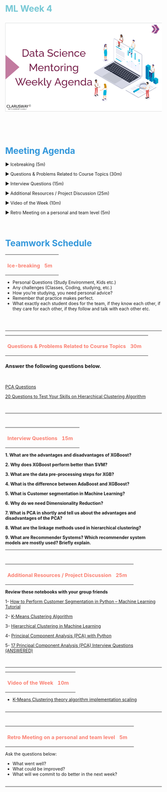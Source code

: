 <h1><strong><span style="color: #77C8D5;">ML Week 4</strong></span>

![logo](ds_agenda_logo.png)

<br>


<h1><strong><span style="color: #3498DB;">Meeting Agenda</strong></h1></span>

<span class="c16 c30">▶ </span><span
class="c42 c82">Icebreaking (5m)</span><span class="c16 c23"> </span>


<span class="c16 c30">▶ </span><span
class="c42 c82">Questions & Problems Related to Course Topics (30m)</span><span class="c46 c42 c48"> </span>

<span class="c30">▶ </span><span class="c46 c48 c42">Interview Questions (15m)</span>

<span class="c30">▶ </span><span class="c46 c48 c42">Additional Resources / Project Discussion (25m)</span>

<span class="c30">▶ </span><span class="c46 c48 c42">Video of the Week (10m)</span>

<span class="c30">▶ </span><span class="c46 c48 c42">Retro Meeting on a personal and team level (5m)</span>
<br>
<br>
<br>

<div style="page-break-after: always;"></div>

<h1><strong><span style="color: #3498DB;">Teamwork Schedule</strong></h1></span>

<table style= "width:100%;">
                <tr>
                <td style="color: #FA8072; text-align:left "><h3><strong><p>Ice-breaking</td>
                <td style="color: #FA8072; text-align:right;"><h3><strong><p>5m</p><td>                </tr>
</table>

- Personal Questions (Study Environment, Kids etc.) 
- Any challenges (Classes, Coding, studying, etc.) 
- How you’re studying, you need personal advice? 
- Remember that practice makes perfect. 
- What exactly each student does for the team, if they know each other, if they care for each other, if they follow and talk with each other etc. 

<br>
<br>


 <hr>
<table style= "width:100%;">
                <tr>
                <td style="color: #FA8072; text-align:left "><h3><strong><p>Questions & Problems Related to Course Topics</td>
                <td style="color: #FA8072; text-align:right;"><h3><strong><p>30m</p><td>                </tr>
</table>

<h3>Answer the following questions below.</h4>
<br>

 [PCA Questions](https://github.com/clarusway/DS-EU-1322-ML-Module-Students/blob/main/2-%20Weekly%20Agendas/Week%204/week15-PCA-questions.pdf)

 [20 Questions to Test Your Skills on Hierarchical Clustering Algorithm](https://www.analyticsvidhya.com/blog/2021/06/20-questions-to-test-your-skills-on-hierarchical-clustering-algorithm/)
 
 <br>


 <hr>
<br>
<table style= "width:100%;">
                <tr>
                <td style="color: #FA8072; text-align:left "><h3><strong><p>Interview Questions</td>
                <td style="color: #FA8072; text-align:right;"><h3><strong><p>15m</p><td>                </tr>
</table>





**1. What are the advantages and disadvantages of XGBoost?**

**2. Why does XGBoost perform better than SVM?**

**3. What are the data pre-processing steps for XGB?**

**4. What is the difference between AdaBoost and XGBoost?**

**5. What is Customer segmentation in Machine Learning?**

**6. Why do we need Dimensionality Reduction?**

**7. What is PCA in shortly and tell us about the advantages and disadvantages of the PCA?**

**8. What are the linkage methods used in hierarchical clustering?**

**9. What are Recommender Systems? Which recommender system models are mostly used? Briefly explain.**



<hr>

<br>


<table style= "width:100%;">
                <tr>
                <td style="color: #FA8072; text-align:left "><h3><strong><p>Additional Resources / Project Discussion</td>
                <td style="color: #FA8072; text-align:right;"><h3><strong><p>25m</p><td>                </tr>
                
</table>


**Review these notebooks with your group friends**



1- [How to Perform Customer Segmentation in Python – Machine Learning Tutorial](https://www.freecodecamp.org/news/customer-segmentation-python-machine-learning/)
  
2- [K-Means Clustering Algorithm](https://www.javatpoint.com/k-means-clustering-algorithm-in-machine-learning)
  
3- [Hierarchical Clustering in Machine Learning](https://www.javatpoint.com/hierarchical-clustering-in-machine-learning)

4- [Principal Component Analysis (PCA) with Python](https://www.javatpoint.com/principal-component-analysis-with-python)
                
5- [17 Principal Component Analysis (PCA) Interview Questions (ANSWERED)](https://www.mlstack.cafe/blog/principal-component-analysis-interview-questions)


<br>
<hr>

<table style= "width:100%;">
                <tr>
                <td style="color: #FA8072; text-align:left "><h3><strong><p>Video of the Week</td>
                <td style="color: #FA8072; text-align:right;"><h3><strong><p>10m</p><td>                </tr>
</table>

- [K-Means Clustering theory algorithm implementation scaling](https://www.youtube.com/watch?v=keQ6B9VtfXg)
 <br><br>

<hr>
<br>
<table style= "width:97%;">
                <tr>
                <td style="color: #FA8072; text-align:left "><h3><strong><p>Retro Meeting on a personal and team level</td>
                <td style="color: #FA8072; text-align:right;"><h3><strong><p>5m</p><td>                </tr>
</table>



Ask the questions below:

- What went well? 
- What could be improved? 
- What will we commit to do better in the next week?
<br><br>
<hr>

